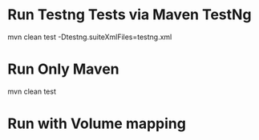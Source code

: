# Run Testng Tests via Maven TestNg
mvn clean test -Dtestng.suiteXmlFiles=testng.xml

# Run Only Maven 
mvn clean test

# Run with Volume mapping
